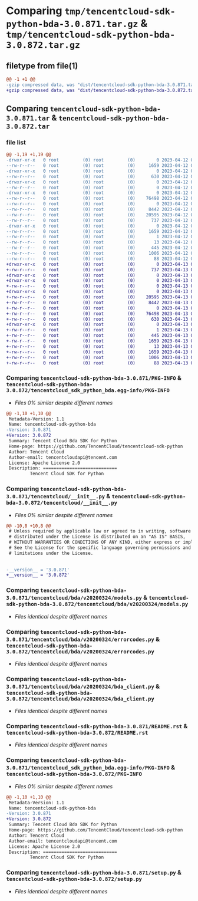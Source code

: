# Comparing `tmp/tencentcloud-sdk-python-bda-3.0.871.tar.gz` & `tmp/tencentcloud-sdk-python-bda-3.0.872.tar.gz`

## filetype from file(1)

```diff
@@ -1 +1 @@
-gzip compressed data, was "dist/tencentcloud-sdk-python-bda-3.0.871.tar", last modified: Wed Apr 12 00:16:17 2023, max compression
+gzip compressed data, was "dist/tencentcloud-sdk-python-bda-3.0.872.tar", last modified: Thu Apr 13 00:21:01 2023, max compression
```

## Comparing `tencentcloud-sdk-python-bda-3.0.871.tar` & `tencentcloud-sdk-python-bda-3.0.872.tar`

### file list

```diff
@@ -1,19 +1,19 @@
-drwxr-xr-x   0 root         (0) root         (0)        0 2023-04-12 00:16:17.000000 tencentcloud-sdk-python-bda-3.0.871/
--rw-r--r--   0 root         (0) root         (0)     1659 2023-04-12 00:16:17.000000 tencentcloud-sdk-python-bda-3.0.871/PKG-INFO
-drwxr-xr-x   0 root         (0) root         (0)        0 2023-04-12 00:16:17.000000 tencentcloud-sdk-python-bda-3.0.871/tencentcloud/
--rw-r--r--   0 root         (0) root         (0)      630 2023-04-12 00:16:16.000000 tencentcloud-sdk-python-bda-3.0.871/tencentcloud/__init__.py
-drwxr-xr-x   0 root         (0) root         (0)        0 2023-04-12 00:16:17.000000 tencentcloud-sdk-python-bda-3.0.871/tencentcloud/bda/
--rw-r--r--   0 root         (0) root         (0)        0 2023-04-12 00:16:16.000000 tencentcloud-sdk-python-bda-3.0.871/tencentcloud/bda/__init__.py
-drwxr-xr-x   0 root         (0) root         (0)        0 2023-04-12 00:16:17.000000 tencentcloud-sdk-python-bda-3.0.871/tencentcloud/bda/v20200324/
--rw-r--r--   0 root         (0) root         (0)    76498 2023-04-12 00:16:16.000000 tencentcloud-sdk-python-bda-3.0.871/tencentcloud/bda/v20200324/models.py
--rw-r--r--   0 root         (0) root         (0)        0 2023-04-12 00:16:16.000000 tencentcloud-sdk-python-bda-3.0.871/tencentcloud/bda/v20200324/__init__.py
--rw-r--r--   0 root         (0) root         (0)     8442 2023-04-12 00:16:16.000000 tencentcloud-sdk-python-bda-3.0.871/tencentcloud/bda/v20200324/errorcodes.py
--rw-r--r--   0 root         (0) root         (0)    20595 2023-04-12 00:16:16.000000 tencentcloud-sdk-python-bda-3.0.871/tencentcloud/bda/v20200324/bda_client.py
--rw-r--r--   0 root         (0) root         (0)      737 2023-04-12 00:16:16.000000 tencentcloud-sdk-python-bda-3.0.871/README.rst
-drwxr-xr-x   0 root         (0) root         (0)        0 2023-04-12 00:16:17.000000 tencentcloud-sdk-python-bda-3.0.871/tencentcloud_sdk_python_bda.egg-info/
--rw-r--r--   0 root         (0) root         (0)     1659 2023-04-12 00:16:17.000000 tencentcloud-sdk-python-bda-3.0.871/tencentcloud_sdk_python_bda.egg-info/PKG-INFO
--rw-r--r--   0 root         (0) root         (0)        1 2023-04-12 00:16:17.000000 tencentcloud-sdk-python-bda-3.0.871/tencentcloud_sdk_python_bda.egg-info/dependency_links.txt
--rw-r--r--   0 root         (0) root         (0)       13 2023-04-12 00:16:17.000000 tencentcloud-sdk-python-bda-3.0.871/tencentcloud_sdk_python_bda.egg-info/top_level.txt
--rw-r--r--   0 root         (0) root         (0)      445 2023-04-12 00:16:17.000000 tencentcloud-sdk-python-bda-3.0.871/tencentcloud_sdk_python_bda.egg-info/SOURCES.txt
--rw-r--r--   0 root         (0) root         (0)     1006 2023-04-12 00:16:16.000000 tencentcloud-sdk-python-bda-3.0.871/setup.py
--rw-r--r--   0 root         (0) root         (0)       88 2023-04-12 00:16:17.000000 tencentcloud-sdk-python-bda-3.0.871/setup.cfg
+drwxr-xr-x   0 root         (0) root         (0)        0 2023-04-13 00:21:01.000000 tencentcloud-sdk-python-bda-3.0.872/
+-rw-r--r--   0 root         (0) root         (0)      737 2023-04-13 00:21:01.000000 tencentcloud-sdk-python-bda-3.0.872/README.rst
+drwxr-xr-x   0 root         (0) root         (0)        0 2023-04-13 00:21:01.000000 tencentcloud-sdk-python-bda-3.0.872/tencentcloud/
+drwxr-xr-x   0 root         (0) root         (0)        0 2023-04-13 00:21:01.000000 tencentcloud-sdk-python-bda-3.0.872/tencentcloud/bda/
+-rw-r--r--   0 root         (0) root         (0)        0 2023-04-13 00:21:01.000000 tencentcloud-sdk-python-bda-3.0.872/tencentcloud/bda/__init__.py
+drwxr-xr-x   0 root         (0) root         (0)        0 2023-04-13 00:21:01.000000 tencentcloud-sdk-python-bda-3.0.872/tencentcloud/bda/v20200324/
+-rw-r--r--   0 root         (0) root         (0)    20595 2023-04-13 00:21:01.000000 tencentcloud-sdk-python-bda-3.0.872/tencentcloud/bda/v20200324/bda_client.py
+-rw-r--r--   0 root         (0) root         (0)     8442 2023-04-13 00:21:01.000000 tencentcloud-sdk-python-bda-3.0.872/tencentcloud/bda/v20200324/errorcodes.py
+-rw-r--r--   0 root         (0) root         (0)        0 2023-04-13 00:21:01.000000 tencentcloud-sdk-python-bda-3.0.872/tencentcloud/bda/v20200324/__init__.py
+-rw-r--r--   0 root         (0) root         (0)    76498 2023-04-13 00:21:01.000000 tencentcloud-sdk-python-bda-3.0.872/tencentcloud/bda/v20200324/models.py
+-rw-r--r--   0 root         (0) root         (0)      630 2023-04-13 00:21:01.000000 tencentcloud-sdk-python-bda-3.0.872/tencentcloud/__init__.py
+drwxr-xr-x   0 root         (0) root         (0)        0 2023-04-13 00:21:01.000000 tencentcloud-sdk-python-bda-3.0.872/tencentcloud_sdk_python_bda.egg-info/
+-rw-r--r--   0 root         (0) root         (0)        1 2023-04-13 00:21:01.000000 tencentcloud-sdk-python-bda-3.0.872/tencentcloud_sdk_python_bda.egg-info/dependency_links.txt
+-rw-r--r--   0 root         (0) root         (0)      445 2023-04-13 00:21:01.000000 tencentcloud-sdk-python-bda-3.0.872/tencentcloud_sdk_python_bda.egg-info/SOURCES.txt
+-rw-r--r--   0 root         (0) root         (0)     1659 2023-04-13 00:21:01.000000 tencentcloud-sdk-python-bda-3.0.872/tencentcloud_sdk_python_bda.egg-info/PKG-INFO
+-rw-r--r--   0 root         (0) root         (0)       13 2023-04-13 00:21:01.000000 tencentcloud-sdk-python-bda-3.0.872/tencentcloud_sdk_python_bda.egg-info/top_level.txt
+-rw-r--r--   0 root         (0) root         (0)     1659 2023-04-13 00:21:01.000000 tencentcloud-sdk-python-bda-3.0.872/PKG-INFO
+-rw-r--r--   0 root         (0) root         (0)     1006 2023-04-13 00:21:01.000000 tencentcloud-sdk-python-bda-3.0.872/setup.py
+-rw-r--r--   0 root         (0) root         (0)       88 2023-04-13 00:21:01.000000 tencentcloud-sdk-python-bda-3.0.872/setup.cfg
```

### Comparing `tencentcloud-sdk-python-bda-3.0.871/PKG-INFO` & `tencentcloud-sdk-python-bda-3.0.872/tencentcloud_sdk_python_bda.egg-info/PKG-INFO`

 * *Files 0% similar despite different names*

```diff
@@ -1,10 +1,10 @@
 Metadata-Version: 1.1
 Name: tencentcloud-sdk-python-bda
-Version: 3.0.871
+Version: 3.0.872
 Summary: Tencent Cloud Bda SDK for Python
 Home-page: https://github.com/TencentCloud/tencentcloud-sdk-python
 Author: Tencent Cloud
 Author-email: tencentcloudapi@tencent.com
 License: Apache License 2.0
 Description: ============================
         Tencent Cloud SDK for Python
```

### Comparing `tencentcloud-sdk-python-bda-3.0.871/tencentcloud/__init__.py` & `tencentcloud-sdk-python-bda-3.0.872/tencentcloud/__init__.py`

 * *Files 0% similar despite different names*

```diff
@@ -10,8 +10,8 @@
 # Unless required by applicable law or agreed to in writing, software
 # distributed under the License is distributed on an "AS IS" BASIS,
 # WITHOUT WARRANTIES OR CONDITIONS OF ANY KIND, either express or implied.
 # See the License for the specific language governing permissions and
 # limitations under the License.
 
 
-__version__ = '3.0.871'
+__version__ = '3.0.872'
```

### Comparing `tencentcloud-sdk-python-bda-3.0.871/tencentcloud/bda/v20200324/models.py` & `tencentcloud-sdk-python-bda-3.0.872/tencentcloud/bda/v20200324/models.py`

 * *Files identical despite different names*

### Comparing `tencentcloud-sdk-python-bda-3.0.871/tencentcloud/bda/v20200324/errorcodes.py` & `tencentcloud-sdk-python-bda-3.0.872/tencentcloud/bda/v20200324/errorcodes.py`

 * *Files identical despite different names*

### Comparing `tencentcloud-sdk-python-bda-3.0.871/tencentcloud/bda/v20200324/bda_client.py` & `tencentcloud-sdk-python-bda-3.0.872/tencentcloud/bda/v20200324/bda_client.py`

 * *Files identical despite different names*

### Comparing `tencentcloud-sdk-python-bda-3.0.871/README.rst` & `tencentcloud-sdk-python-bda-3.0.872/README.rst`

 * *Files identical despite different names*

### Comparing `tencentcloud-sdk-python-bda-3.0.871/tencentcloud_sdk_python_bda.egg-info/PKG-INFO` & `tencentcloud-sdk-python-bda-3.0.872/PKG-INFO`

 * *Files 0% similar despite different names*

```diff
@@ -1,10 +1,10 @@
 Metadata-Version: 1.1
 Name: tencentcloud-sdk-python-bda
-Version: 3.0.871
+Version: 3.0.872
 Summary: Tencent Cloud Bda SDK for Python
 Home-page: https://github.com/TencentCloud/tencentcloud-sdk-python
 Author: Tencent Cloud
 Author-email: tencentcloudapi@tencent.com
 License: Apache License 2.0
 Description: ============================
         Tencent Cloud SDK for Python
```

### Comparing `tencentcloud-sdk-python-bda-3.0.871/setup.py` & `tencentcloud-sdk-python-bda-3.0.872/setup.py`

 * *Files identical despite different names*

